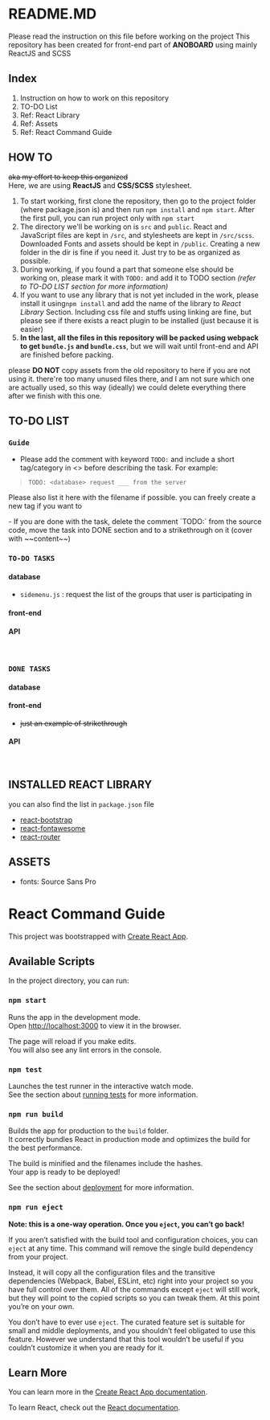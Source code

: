 # README.MD
Please read the instruction on this file before working on the project
This repository has been created for front-end part of **ANOBOARD** using mainly ReactJS and SCSS

## Index
1. Instruction on how to work on this repository
2. TO-DO List
3. Ref: React Library
4. Ref: Assets
5. Ref: React Command Guide


## HOW TO
~~aka my effort to keep this organized~~<br>
Here, we are using **ReactJS** and **CSS/SCSS** stylesheet.

1. To start working, first clone the repository, then go to the project folder (where package.json is) and then run `npm install` and `npm start`. After the first pull, you can run project only with `npm start`
2. The directory we'll be working on is `src` and `public`. React and JavaScript files are kept in `/src`, and stylesheets are kept in `/src/scss`. Downloaded Fonts and assets should be kept in `/public`. Creating a new folder in the dir is fine if you need it. Just try to be as organized as possible.
3. During working, if you found a part that someone else should be working on, please mark it with `TODO:` and add it to TODO section *(refer to TO-DO LIST section for more information)*
4. If you want to use any library that is not yet included in the work, please install it using`npm install` and add the name of the library to *React Library* Section. Including css file and stuffs using linking are fine, but please see if there exists a react plugin to be installed (just because it is easier)<br>
5. **In the last, all the files in this repository will be packed using webpack to get `bundle.js` and `bundle.css`**, but we will wait until front-end and API are finished before packing.

please **DO NOT** copy assets from the old repository to here if you are not using it. there're too many unused files there, and I am not sure which one are actually used, so this way (ideally) we could delete everything there after we finish with this one.

## TO-DO LIST
### `Guide`
- Please add the comment with keyword `TODO:` and include a short tag/category in <> before describing the task. For example:
> `TODO: <database> request ___ from the server`
<p>Please also list it here with the filename if possible. you can freely create a new tag if you want to</p>
- If you are done with the task, delete the comment `TODO:` from the source code, move the task into DONE section and to a strikethrough on it (cover with ~~content~~)
<br>


### `TO-DO TASKS`
#### database
- `sidemenu.js` : request the list of the groups that user is participating in

#### front-end

#### API
<br>



### `DONE TASKS`
#### database
#### front-end
- ~~just an example of strikethrough~~

#### API
<br>

## INSTALLED REACT LIBRARY

you can also find the list in `package.json` file

- [react-bootstrap](https://react-bootstrap.github.io)
- [react-fontawesome](https://fontawesome.com)
- [react-router](https://reacttraining.com/react-router/core/guides/philosophy)

## ASSETS
- fonts: Source Sans Pro

# React Command Guide

This project was bootstrapped with [Create React App](https://github.com/facebook/create-react-app).

## Available Scripts

In the project directory, you can run:

### `npm start`

Runs the app in the development mode.<br>
Open [http://localhost:3000](http://localhost:3000) to view it in the browser.

The page will reload if you make edits.<br>
You will also see any lint errors in the console.

### `npm test`

Launches the test runner in the interactive watch mode.<br>
See the section about [running tests](https://facebook.github.io/create-react-app/docs/running-tests) for more information.

### `npm run build`

Builds the app for production to the `build` folder.<br>
It correctly bundles React in production mode and optimizes the build for the best performance.

The build is minified and the filenames include the hashes.<br>
Your app is ready to be deployed!

See the section about [deployment](https://facebook.github.io/create-react-app/docs/deployment) for more information.

### `npm run eject`

**Note: this is a one-way operation. Once you `eject`, you can’t go back!**

If you aren’t satisfied with the build tool and configuration choices, you can `eject` at any time. This command will remove the single build dependency from your project.

Instead, it will copy all the configuration files and the transitive dependencies (Webpack, Babel, ESLint, etc) right into your project so you have full control over them. All of the commands except `eject` will still work, but they will point to the copied scripts so you can tweak them. At this point you’re on your own.

You don’t have to ever use `eject`. The curated feature set is suitable for small and middle deployments, and you shouldn’t feel obligated to use this feature. However we understand that this tool wouldn’t be useful if you couldn’t customize it when you are ready for it.

## Learn More

You can learn more in the [Create React App documentation](https://facebook.github.io/create-react-app/docs/getting-started).

To learn React, check out the [React documentation](https://reactjs.org/).
